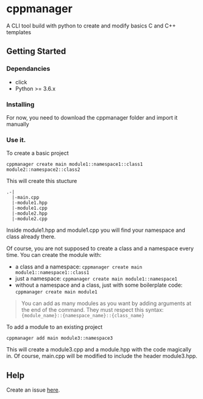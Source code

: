 # cppmanager

A CLI tool build with python to create and modify basics C and C++ templates 


## Getting Started

### Dependancies

* click
* Python >= 3.6.x 

### Installing
For now, you need to download the cppmanager folder and import it manually

### Use it.

To create a basic project
```
cppmanager create main module1::namespace1::class1 module2::namespace2::class2
```

This will create this stucture
```
.-|
  |-main.cpp
  |-module1.hpp
  |-module1.cpp
  |-module2.hpp
  |-module2.cpp
```
Inside module1.hpp and module1.cpp you will find your namespace and class already there.

Of course, you are not supposed to create a class and a namespace every time. You can create the module with:
- a class and a namespace: `cppmanager create main module1::namespace1::class1`
- just a namespace: `cppmanager create main module1::namespace1`
- without a namespace and a class, just with some boilerplate code: `cppmanager create main module1`

>You can add as many modules as you want by adding arguments at the end of the command. They must respect this syntax: `{module_name}::{namespace_name}::{class_name}`

To add a module to an existing project
```
cppmanager add main module3::namespace3
```
This will create a module3.cpp and a module.hpp with the code magically in. Of course, main.cpp will be modified to include the header module3.hpp.


## Help
Create an issue [here](https://github.com/slashformotion/cppmanager/issues).